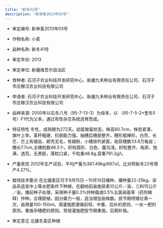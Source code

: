 ```yaml
---
title: "新冬41号"
description: "新审麦2013年03号"
---
```

* 审定编号:  新审麦2013年03号

*  作物名称:  小麦

*  品种名称:  新冬41号

*  审定年份:  2013

*  审定单位:  新疆维吾尔自治区

* 育种者:  石河子农业科技开发研究中心、新疆九禾种业有限责任公司、石河子市庄稼汉农业科技有限公司

*  申请者:  石河子农业科技开发研究中心、新疆九禾种业有限责任公司、石河子市庄稼汉农业科技有限公司

*  品种来源:  2000年以石冬八号（95-7-13-3）为母本，以 （95-7-5-2×奎冬5号）F1代为父本，通过有性杂交系统选育而成。

*  特征特性
冬性，成熟期为272天。幼苗匍匐状态，株高80.7cm，株型紧凑，旗叶上举。茎秆粗硬，抗倒能力强。抽穗后穗层整齐，穗形棍棒形，白壳、长芒、芒上有锯齿，颖壳无毛，有蜡粉，小穗排列紧密。收获穗数33.8万每亩；穗长7.7cm,主穗粒数46.5个。籽粒圆形、白色、腹沟浅，籽粒整齐、角质、饱满、透亮，无黑胚，落粒口紧，千粒重48.8g,容重791.2g/l。 

*  产量表现
2012年生产试验，平均产量为387.49kg/667㎡，比对照新冬22号增产4.27%。

*  栽培技术要点
在北疆麦区可于9月15日－10月10日播种，播种量22-25kg。该品系适宜中上等水肥条件下种植，在翻地前亩施尿素10公斤／亩，三料15公斤／亩。播前种子处理，采用种子量0.3%拌种霜或0.5%五氯硝基苯（药剂稀释）拌种。合理密植，因分蘖力一般，适当增加亩株数。拔节期喷矮壮素一次，亩用量100-150ml。滴灌施肥遵循前轻、中重、后补的原则，一水一肥的原则，重施孕穗肥的原则。常规灌施肥拔节期重施，后期补施。

*  审定意见
北疆冬麦区种植
